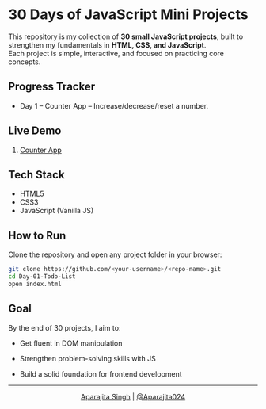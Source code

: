 # 30 Days of JavaScript Mini Projects

This repository is my collection of **30 small JavaScript projects**, built to strengthen my fundamentals in **HTML, CSS, and JavaScript**.  
Each project is simple, interactive, and focused on practicing core concepts.

## Progress Tracker
- Day 1 – Counter App – Increase/decrease/reset a number.

## Live Demo 
1. [Counter App](https://counter-app-aparajita.vercel.app/)

## Tech Stack
- HTML5  
- CSS3  
- JavaScript (Vanilla JS) 

##  How to Run
Clone the repository and open any project folder in your browser:
```bash
git clone https://github.com/<your-username>/<repo-name>.git
cd Day-01-Todo-List
open index.html 
```

## Goal

By the end of 30 projects, I aim to:

- Get fluent in DOM manipulation

- Strengthen problem-solving skills with JS

- Build a solid foundation for frontend development

--- 
<p align="center">
  <a href="https://aparajitaa.vercel.app/">Aparajita Singh</a>
    | 
    <a href="https://github.com/Aparajita024">@Aparajita024</a>
</p> 
